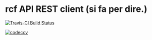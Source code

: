# rcf API REST client (si fa per dire.)

[![Travis-CI Build Status](https://travis-ci.org/giupo/rcfclient.svg?branch=master)](https://travis-ci.org/giupo/rcfclient)

[![codecov](https://codecov.io/gh/giupo/rcfclient/branch/master/graph/badge.svg)](https://codecov.io/gh/giupo/rcfclient)
